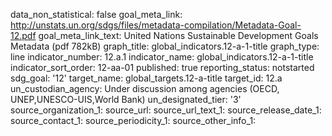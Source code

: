 data_non_statistical: false
goal_meta_link: http://unstats.un.org/sdgs/files/metadata-compilation/Metadata-Goal-12.pdf
goal_meta_link_text: United Nations Sustainable Development Goals Metadata (pdf 782kB)
graph_title: global_indicators.12-a-1-title
graph_type: line
indicator_number: 12.a.1
indicator_name: global_indicators.12-a-1-title
indicator_sort_order: 12-aa-01
published: true
reporting_status: notstarted
sdg_goal: '12'
target_name: global_targets.12-a-title
target_id: 12.a
un_custodian_agency: Under discussion among agencies (OECD, UNEP,UNESCO-UIS,World
  Bank)
un_designated_tier: '3'
source_organization_1: 
source_url: 
source_url_text_1: 
source_release_date_1: 
source_contact_1: 
source_periodicity_1: 
source_other_info_1: 
